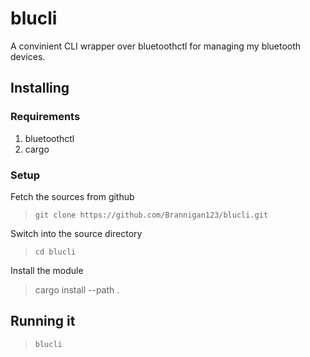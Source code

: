 # blucli

A convinient CLI wrapper over bluetoothctl for managing my bluetooth devices.

## Installing

### Requirements
1. bluetoothctl
2. cargo

### Setup
Fetch the sources from github
> `git clone https://github.com/Brannigan123/blucli.git`

Switch into the source directory
> `cd blucli` 

Install the module
> cargo install --path .

## Running it
> `blucli`